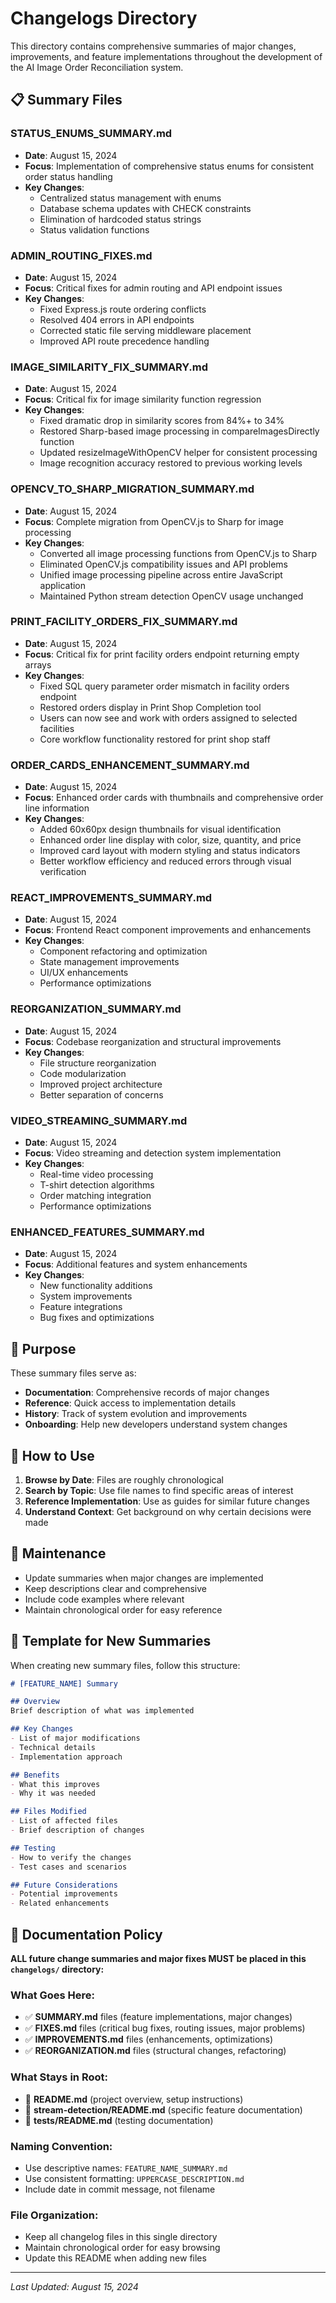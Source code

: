 # Changelogs Directory

This directory contains comprehensive summaries of major changes, improvements, and feature implementations throughout the development of the AI Image Order Reconciliation system.

## 📋 Summary Files

### **STATUS_ENUMS_SUMMARY.md**
- **Date**: August 15, 2024
- **Focus**: Implementation of comprehensive status enums for consistent order status handling
- **Key Changes**: 
  - Centralized status management with enums
  - Database schema updates with CHECK constraints
  - Elimination of hardcoded status strings
  - Status validation functions

### **ADMIN_ROUTING_FIXES.md**
- **Date**: August 15, 2024
- **Focus**: Critical fixes for admin routing and API endpoint issues
- **Key Changes**:
  - Fixed Express.js route ordering conflicts
  - Resolved 404 errors in API endpoints
  - Corrected static file serving middleware placement
  - Improved API route precedence handling

### **IMAGE_SIMILARITY_FIX_SUMMARY.md**
- **Date**: August 15, 2024
- **Focus**: Critical fix for image similarity function regression
- **Key Changes**:
  - Fixed dramatic drop in similarity scores from 84%+ to 34%
  - Restored Sharp-based image processing in compareImagesDirectly function
  - Updated resizeImageWithOpenCV helper for consistent processing
  - Image recognition accuracy restored to previous working levels

### **OPENCV_TO_SHARP_MIGRATION_SUMMARY.md**
- **Date**: August 15, 2024
- **Focus**: Complete migration from OpenCV.js to Sharp for image processing
- **Key Changes**:
  - Converted all image processing functions from OpenCV.js to Sharp
  - Eliminated OpenCV.js compatibility issues and API problems
  - Unified image processing pipeline across entire JavaScript application
  - Maintained Python stream detection OpenCV usage unchanged

### **PRINT_FACILITY_ORDERS_FIX_SUMMARY.md**
- **Date**: August 15, 2024
- **Focus**: Critical fix for print facility orders endpoint returning empty arrays
- **Key Changes**:
  - Fixed SQL query parameter order mismatch in facility orders endpoint
  - Restored orders display in Print Shop Completion tool
  - Users can now see and work with orders assigned to selected facilities
  - Core workflow functionality restored for print shop staff

### **ORDER_CARDS_ENHANCEMENT_SUMMARY.md**
- **Date**: August 15, 2024
- **Focus**: Enhanced order cards with thumbnails and comprehensive order line information
- **Key Changes**:
  - Added 60x60px design thumbnails for visual identification
  - Enhanced order line display with color, size, quantity, and price
  - Improved card layout with modern styling and status indicators
  - Better workflow efficiency and reduced errors through visual verification

### **REACT_IMPROVEMENTS_SUMMARY.md**
- **Date**: August 15, 2024
- **Focus**: Frontend React component improvements and enhancements
- **Key Changes**:
  - Component refactoring and optimization
  - State management improvements
  - UI/UX enhancements
  - Performance optimizations

### **REORGANIZATION_SUMMARY.md**
- **Date**: August 15, 2024
- **Focus**: Codebase reorganization and structural improvements
- **Key Changes**:
  - File structure reorganization
  - Code modularization
  - Improved project architecture
  - Better separation of concerns

### **VIDEO_STREAMING_SUMMARY.md**
- **Date**: August 15, 2024
- **Focus**: Video streaming and detection system implementation
- **Key Changes**:
  - Real-time video processing
  - T-shirt detection algorithms
  - Order matching integration
  - Performance optimizations

### **ENHANCED_FEATURES_SUMMARY.md**
- **Date**: August 15, 2024
- **Focus**: Additional features and system enhancements
- **Key Changes**:
  - New functionality additions
  - System improvements
  - Feature integrations
  - Bug fixes and optimizations

## 🎯 Purpose

These summary files serve as:
- **Documentation**: Comprehensive records of major changes
- **Reference**: Quick access to implementation details
- **History**: Track of system evolution and improvements
- **Onboarding**: Help new developers understand system changes

## 📖 How to Use

1. **Browse by Date**: Files are roughly chronological
2. **Search by Topic**: Use file names to find specific areas of interest
3. **Reference Implementation**: Use as guides for similar future changes
4. **Understand Context**: Get background on why certain decisions were made

## 🔄 Maintenance

- Update summaries when major changes are implemented
- Keep descriptions clear and comprehensive
- Include code examples where relevant
- Maintain chronological order for easy reference

## 📝 Template for New Summaries

When creating new summary files, follow this structure:

```markdown
# [FEATURE_NAME] Summary

## Overview
Brief description of what was implemented

## Key Changes
- List of major modifications
- Technical details
- Implementation approach

## Benefits
- What this improves
- Why it was needed

## Files Modified
- List of affected files
- Brief description of changes

## Testing
- How to verify the changes
- Test cases and scenarios

## Future Considerations
- Potential improvements
- Related enhancements
```

## 📁 Documentation Policy

**ALL future change summaries and major fixes MUST be placed in this `changelogs/` directory:**

### **What Goes Here:**
- ✅ **SUMMARY.md** files (feature implementations, major changes)
- ✅ **FIXES.md** files (critical bug fixes, routing issues, major problems)
- ✅ **IMPROVEMENTS.md** files (enhancements, optimizations)
- ✅ **REORGANIZATION.md** files (structural changes, refactoring)

### **What Stays in Root:**
- 📖 **README.md** (project overview, setup instructions)
- 📖 **stream-detection/README.md** (specific feature documentation)
- 📖 **__tests__/README.md** (testing documentation)

### **Naming Convention:**
- Use descriptive names: `FEATURE_NAME_SUMMARY.md`
- Use consistent formatting: `UPPERCASE_DESCRIPTION.md`
- Include date in commit message, not filename

### **File Organization:**
- Keep all changelog files in this single directory
- Maintain chronological order for easy browsing
- Update this README when adding new files

---

*Last Updated: August 15, 2024* 